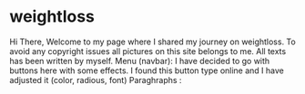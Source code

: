 # weightloss
Hi There,
Welcome to my page where I shared my journey on weightloss.
To avoid any copyright issues all pictures on this site belongs to me.
All texts has been written by myself.
Menu (navbar): I have decided to go with buttons here with some effects. I found this button type online and I have adjusted it (color, radious, font)
Paraghraphs :
